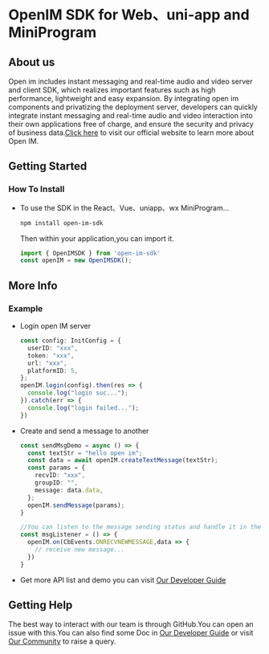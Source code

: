 # OpenIM SDK for Web、uni-app and MiniProgram

## About us

Open im includes instant messaging and real-time audio and video server and client SDK, which realizes important features such as high performance, lightweight and easy expansion. By integrating open im components and privatizing the deployment server, developers can quickly integrate instant messaging and real-time audio and video interaction into their own applications free of charge, and ensure the security and privacy of business data.[Click here](https://www.rentsoft.cn/) to visit our official website to learn more about Open IM.



## Getting Started

### How To Install

- To use the SDK in the React、Vue、uniapp、wx MiniProgram...

  ```bash
  npm install open-im-sdk
  ```

  Then within your application,you can import it.

  ```typescript
  import { OpenIMSDK } from 'open-im-sdk'
  const openIM = new OpenIMSDK();
  ```

  

## More Info

### Example

- Login open IM server

  ```typescript
  const config: InitConfig = {
    userID: "xxx",
    token: "xxx",
    url: "xxx",
    platformID: 5,
  };
  openIM.login(config).then(res => {
    console.log("login suc...");
  }).catch(err => {
    console.log("login failed...");
  })
  ```

- Create and send a message to another

  ```typescript
  const sendMsgDemo = async () => {
    const textStr = "hello open im";
  	const data = await openIM.createTextMessage(textStr);
  	const params = {
  	  recvID: "xxx",
  	  groupID: "",
  	  message: data.data,
  	};
  	openIM.sendMessage(params);
  }
  
  //You can listen to the message sending status and handle it in the callback function
  const msgListener = () => {
    openIM.on(CbEvents.ONRECVNEWMESSAGE,data => {
      // receive new message...
    })
  }
  ```

- Get more API list and demo you can visit [Our Developer Guide](https://doc.rentsoft.cn/)



## Getting Help

The best way to interact with our team is through GitHub.You can open an issue with this.You can also find some Doc in [Our Developer Guide](https://doc.rentsoft.cn/) or visit [Our Community](https://forum.rentsoft.cn/) to raise a query.

